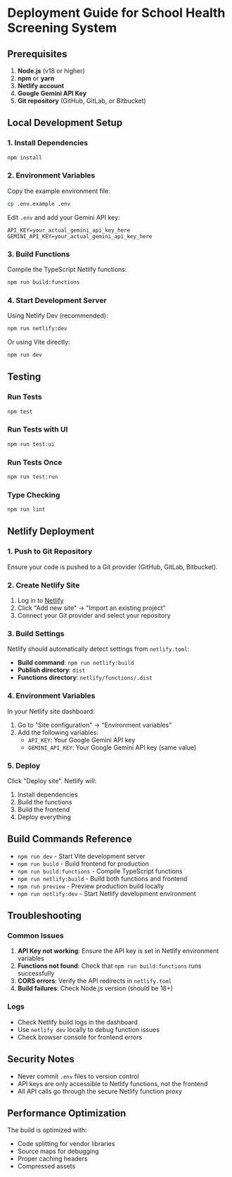 # Deployment Guide for School Health Screening System

## Prerequisites

1. **Node.js** (v18 or higher)
2. **npm** or **yarn**
3. **Netlify account**
4. **Google Gemini API Key**
5. **Git repository** (GitHub, GitLab, or Bitbucket)

## Local Development Setup

### 1. Install Dependencies

```bash
npm install
```

### 2. Environment Variables

Copy the example environment file:
```bash
cp .env.example .env
```

Edit `.env` and add your Gemini API key:
```
API_KEY=your_actual_gemini_api_key_here
GEMINI_API_KEY=your_actual_gemini_api_key_here
```

### 3. Build Functions

Compile the TypeScript Netlify functions:
```bash
npm run build:functions
```

### 4. Start Development Server

Using Netlify Dev (recommended):
```bash
npm run netlify:dev
```

Or using Vite directly:
```bash
npm run dev
```

## Testing

### Run Tests
```bash
npm test
```

### Run Tests with UI
```bash
npm run test:ui
```

### Run Tests Once
```bash
npm run test:run
```

### Type Checking
```bash
npm run lint
```

## Netlify Deployment

### 1. Push to Git Repository

Ensure your code is pushed to a Git provider (GitHub, GitLab, Bitbucket).

### 2. Create Netlify Site

1. Log in to [Netlify](https://netlify.com)
2. Click "Add new site" → "Import an existing project"
3. Connect your Git provider and select your repository

### 3. Build Settings

Netlify should automatically detect settings from `netlify.toml`:
- **Build command**: `npm run netlify:build`
- **Publish directory**: `dist`
- **Functions directory**: `netlify/functions/.dist`

### 4. Environment Variables

In your Netlify site dashboard:
1. Go to "Site configuration" → "Environment variables"
2. Add the following variables:
   - `API_KEY`: Your Google Gemini API key
   - `GEMINI_API_KEY`: Your Google Gemini API key (same value)

### 5. Deploy

Click "Deploy site". Netlify will:
1. Install dependencies
2. Build the functions
3. Build the frontend
4. Deploy everything

## Build Commands Reference

- `npm run dev` - Start Vite development server
- `npm run build` - Build frontend for production
- `npm run build:functions` - Compile TypeScript functions
- `npm run netlify:build` - Build both functions and frontend
- `npm run preview` - Preview production build locally
- `npm run netlify:dev` - Start Netlify development environment

## Troubleshooting

### Common Issues

1. **API Key not working**: Ensure the API key is set in Netlify environment variables
2. **Functions not found**: Check that `npm run build:functions` runs successfully
3. **CORS errors**: Verify the API redirects in `netlify.toml`
4. **Build failures**: Check Node.js version (should be 18+)

### Logs

- Check Netlify build logs in the dashboard
- Use `netlify dev` locally to debug function issues
- Check browser console for frontend errors

## Security Notes

- Never commit `.env` files to version control
- API keys are only accessible to Netlify functions, not the frontend
- All API calls go through the secure Netlify function proxy

## Performance Optimization

The build is optimized with:
- Code splitting for vendor libraries
- Source maps for debugging
- Proper caching headers
- Compressed assets
